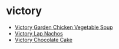 # victory

 * [Victory Garden Chicken Vegetable Soup](index/v/victory-garden-chicken-vegetable-soup-102128.json)
 * [Victory Lap Nachos](index/v/victory-lap-nachos.json)
 * [Victory Chocolate Cake](index/v/victory-chocolate-cake.json)
